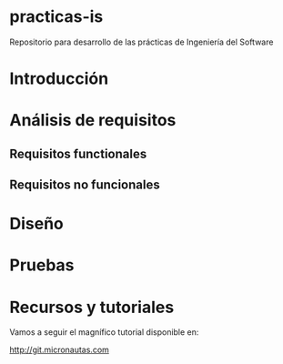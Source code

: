 practicas-is
============

Repositorio para desarrollo de las prácticas de Ingeniería del Software 

# Introducción


# Análisis de requisitos

## Requisitos functionales

## Requisitos no funcionales

# Diseño 


# Pruebas


# Recursos y tutoriales

Vamos a seguir el magnífico tutorial disponible en:

http://git.micronautas.com

